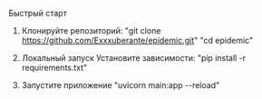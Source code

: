 Быстрый старт

1. Клонируйте репозиторий:
"git clone https://github.com/Exxxuberante/epidemic.git"
"cd epidemic"

2. Локальный запуск
Установите зависимости:
"pip install -r requirements.txt"

3. Запустите приложение
"uvicorn main:app --reload"
